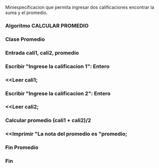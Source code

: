 Miniespecificacion que permita ingresar dos calificaciones encontrar la suma y el promedio.

### Algoritmo CALCULAR PROMEDIO
### Clase Promedio
### Entrada cali1, cali2, promedio
### Escribir "Ingrese la calificacion 1": Entero
### <<Leer cali1;
### Escribir "Ingrese la calificacion 2": Entero
### <<Leer cali2;
### Calcular promedio (cali1 + cali2)/2
### <<Imprimir "La nota del promedio es "promedio;
### Fin Promedio
### Fin